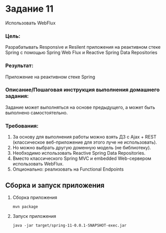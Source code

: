 # Задание 11 #
Использовать WebFlux
### Цель:
Разрабатывать Responsive и Resilent приложения на реактивном стеке Spring c помощью Spring Web Flux и Reactive Spring Data Repositories

### Результат: 
Приложение на реактивном стеке Spring

### Описание/Пошаговая инструкция выполнения домашнего задания:
Задание может выполняться на основе предыдущего, а может быть выполнено самостоятельно.
### Требования:
1. За основу для выполнения работы можно взять ДЗ с Ajax + REST
(классическое веб-приложение для этого луче не использовать). 
2. Но можно выбрать другую доменную модель (не библиотеку). 
3. Необходимо использовать Reactive Spring Data Repositories. 
4. Вместо классического Spring MVC и embedded Web-сервером использовать WebFlux. 
5. Опционально: реализовать на Functional Endpoints

## Сборка и запуск приложения ##
1. Сборка приложения
   ```
   mvn package
   ```
2. Запуск приложения
   ```
   java -jar target/spring-11-0.0.1-SNAPSHOT-exec.jar
   ```